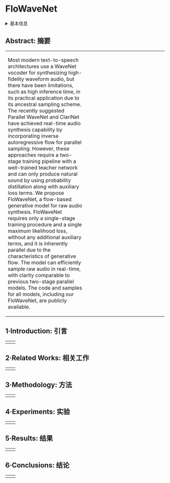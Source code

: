 # FloWaveNet

<details>
<summary>基本信息</summary>

- 标题: "FloWaveNet : A Generative Flow for Raw Audio"
- 作者:
  - 01 Sungwon Kim (Seoul National University)
  - 02 Sang-gil Lee (Seoul National University)
  - 03 Jongyoon Song (Seoul National University)
  - 04 Jaehyeon Kim (Kakao Corporation)
  - 05 Sungroh Yoon (Seoul National University)
- 链接:
  - [ArXiv](https://arxiv.org/abs/1811.02155)
  - [Publication](https://proceedings.mlr.press/v97/kim19b.html)
  - [Github](https://github.com/ksw0306/FloWaveNet)
  - [Demo](https://ksw0306.github.io/flowavenet-demo/)
- 文件:
  - [ArXiv](_PDF/1811.02155v3__FloWaveNet__A_Generative_Flow_for_Raw_Audio.pdf)
  - [Publication](_PDF/1811.02155p0__FloWaveNet__ICML2019.pdf)

</details>

## Abstract: 摘要

<table><tr><td width="50%">

Most modern text-to-speech architectures use a WaveNet vocoder for synthesizing high-fidelity waveform audio, but there have been limitations, such as high inference time, in its practical application due to its ancestral sampling scheme.
The recently suggested Parallel WaveNet and ClariNet have achieved real-time audio synthesis capability by incorporating inverse autoregressive flow for parallel sampling.
However, these approaches require a two-stage training pipeline with a well-trained teacher network and can only produce natural sound by using probability distillation along with auxiliary loss terms.
We propose FloWaveNet, a flow-based generative model for raw audio synthesis.
FloWaveNet requires only a single-stage training procedure and a single maximum likelihood loss, without any additional auxiliary terms, and it is inherently parallel due to the characteristics of generative flow.
The model can efficiently sample raw audio in real-time, with clarity comparable to previous two-stage parallel models.
The code and samples for all models, including our FloWaveNet, are publicly available.

</td><td>

</td></tr></table>

## 1·Introduction: 引言

<table><tr><td width="50%">

</td><td>

</td></tr></table>

## 2·Related Works: 相关工作

<table><tr><td width="50%">

</td><td>

</td></tr></table>

## 3·Methodology: 方法

<table><tr><td width="50%">

</td><td>

</td></tr></table>

## 4·Experiments: 实验

<table><tr><td width="50%">

</td><td>

</td></tr></table>

## 5·Results: 结果

<table><tr><td width="50%">

</td><td>

</td></tr></table>

## 6·Conclusions: 结论

<table><tr><td width="50%">

</td><td>

</td></tr></table>
